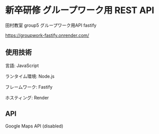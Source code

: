 # 新卒研修 グループワーク用 REST API
田村教室 group5 グループワーク用API fastify

https://groupwork-fastify.onrender.com/

## 使用技術
言語: JavaScript

ランタイム環境: Node.js

フレームワーク: Fastify

ホスティング: Render

## API
Google Maps API (disabled)
